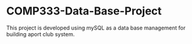 # COMP333-Data-Base-Project

This project is developed using mySQL as a data base management for building 
aport club system.
